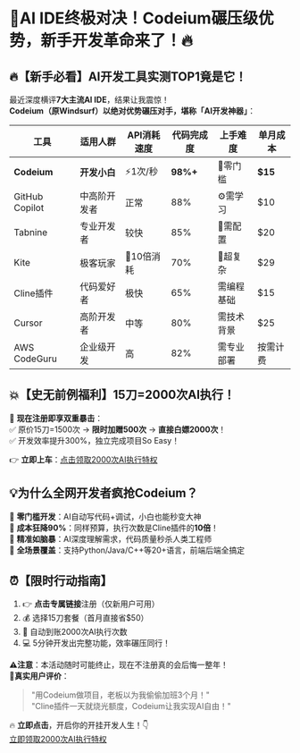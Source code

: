 # 🚀AI IDE终极对决！Codeium碾压级优势，新手开发革命来了！🔥

## 🔥【新手必看】AI开发工具实测TOP1竟是它！

最近深度横评**7大主流AI IDE**，结果让我震惊！  
**Codeium（原Windsurf）**以绝对优势碾压对手，堪称**「AI开发神器」**：

| 工具           | 适用人群       | API消耗速度 | 代码完成度 | 上手难度 | 单月成本 |
|----------------|----------------|-------------|------------|----------|----------|
| **Codeium**    | **开发小白**   | ⚡️1次/秒     | **98%+**   | 🧠零门槛 | **$15**  |
| GitHub Copilot | 中高阶开发者   | 正常        | 88%        | ⚙️需学习 | $10      |
| Tabnine        | 专业开发者     | 较快        | 85%        | 🤝需配置 | $20      |
| Kite           | 极客玩家       | 💸10倍消耗  | 70%        | 🤯超复杂 | $29      |
| Cline插件      | 代码爱好者     | 极快        | 65%        | 需编程基础 | $15      |
| Cursor         | 高阶开发者     | 中等        | 80%        | 需技术背景 | $25      |
| AWS CodeGuru   | 企业级开发     | 高          | 82%        | 需专业部署 | 按需计费 |


## 💥【史无前例福利】15刀=2000次AI执行！

🎁 **现在注册即享双重暴击**：  
✅ 原价15刀=1500次 → **限时加赠500次** → **直接白嫖2000次**！  
✅ 开发效率提升300%，独立完成项目So Easy！  

👉 **立即上车**：[点击领取2000次AI执行特权](https://codeium.com/refer?referral_code=50ba7dc4d1)


## 💡为什么全网开发者疯抢Codeium？

💎 **零门槛开发**：AI自动写代码+调试，小白也能秒变大神  
💎 **成本狂降90%**：同样预算，执行次数是Cline插件的**10倍**！  
💎 **精准如脑暴**：AI深度理解需求，代码质量秒杀人类工程师  
💎 **全场景覆盖**：支持Python/Java/C++等20+语言，前端后端全搞定  

## ⏰【限时行动指南】

1. 👉 **点击专属链接**注册（仅新用户可用）  
2. 💰 选择15刀套餐（首月直接省$50）  
3. 🚀 自动到账2000次AI执行次数  
4. 💻 5分钟开发出完整功能，效率碾压同行！  


**⚠️注意**：本活动随时可能终止，现在不注册真的会后悔一整年！  
**💬真实用户评价**：  
> "用Codeium做项目，老板以为我偷偷加班3个月！"  
> "Cline插件一天就烧光额度，Codeium让我实现AI自由！"

🔥 **立即点击**，开启你的开挂开发人生！👇  
[立即领取2000次AI执行特权](https://codeium.com/refer?referral_code=50ba7dc4d1)